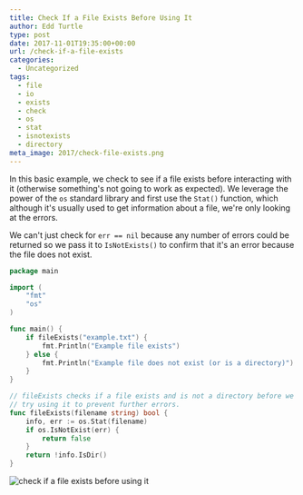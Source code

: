 ```yaml
---
title: Check If a File Exists Before Using It
author: Edd Turtle
type: post
date: 2017-11-01T19:35:00+00:00
url: /check-if-a-file-exists
categories:
  - Uncategorized
tags:
  - file
  - io
  - exists
  - check
  - os
  - stat
  - isnotexists
  - directory
meta_image: 2017/check-file-exists.png
---
```


In this basic example, we check to see if a file exists before interacting with it (otherwise something's not going to work as expected). We leverage the power of the `os` standard library and first use the `Stat()` function, which although it's usually used to get information about a file, we're only looking at the errors. 

We can't just check for `err == nil` because any number of errors could be returned so we pass it to `IsNotExists()` to confirm that it's an error because the file does not exist.

```go
package main

import (
    "fmt"
    "os"
)

func main() {
    if fileExists("example.txt") {
        fmt.Println("Example file exists")
    } else {
        fmt.Println("Example file does not exist (or is a directory)")
    }
}

// fileExists checks if a file exists and is not a directory before we
// try using it to prevent further errors.
func fileExists(filename string) bool {
    info, err := os.Stat(filename)
    if os.IsNotExist(err) {
        return false
    }
    return !info.IsDir()
}
```

![check if a file exists before using it](/img/2017/check-file-exists.png)